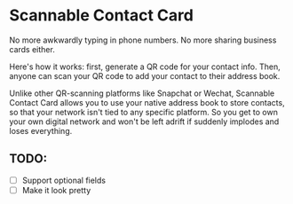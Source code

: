 # Scannable Contact Card

No more awkwardly typing in phone numbers. No more sharing business cards either.

Here's how it works: first, generate a QR code for your contact info. Then, anyone can scan your QR code to add your contact to their address book. 

Unlike other QR-scanning platforms like Snapchat or Wechat, Scannable Contact Card allows you to use your native address book to store contacts, so that your network isn't tied to any specific platform. So you get to own your own digital network and won't be left adrift if <insert big company here> suddenly implodes and loses everything. 

## TODO:

- [ ] Support optional fields
- [ ] Make it look pretty
